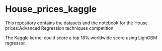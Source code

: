 # House_prices_kaggle
This repository contains the datasets and the notebook for the House prices:Advanced Regression techniques competition

The Kaggle kernel could score a top 18% worldwide score using LighGBM regressor.
